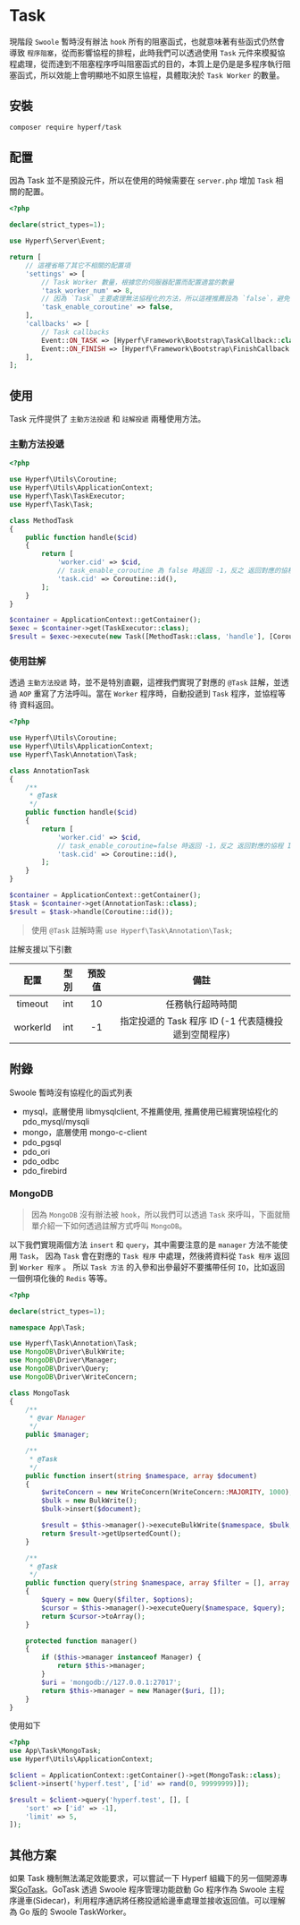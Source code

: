 # Task

現階段 `Swoole` 暫時沒有辦法 `hook` 所有的阻塞函式，也就意味著有些函式仍然會導致 `程序阻塞`，從而影響協程的排程，此時我們可以透過使用 `Task` 元件來模擬協程處理，從而達到不阻塞程序呼叫阻塞函式的目的，本質上是仍是是多程序執行阻塞函式，所以效能上會明顯地不如原生協程，具體取決於 `Task Worker` 的數量。

## 安裝

```bash
composer require hyperf/task
```

## 配置

因為 Task 並不是預設元件，所以在使用的時候需要在 `server.php` 增加 `Task` 相關的配置。

```php
<?php

declare(strict_types=1);

use Hyperf\Server\Event;

return [
    // 這裡省略了其它不相關的配置項
    'settings' => [
        // Task Worker 數量，根據您的伺服器配置而配置適當的數量
        'task_worker_num' => 8,
        // 因為 `Task` 主要處理無法協程化的方法，所以這裡推薦設為 `false`，避免協程下出現資料混淆的情況
        'task_enable_coroutine' => false,
    ],
    'callbacks' => [
        // Task callbacks
        Event::ON_TASK => [Hyperf\Framework\Bootstrap\TaskCallback::class, 'onTask'],
        Event::ON_FINISH => [Hyperf\Framework\Bootstrap\FinishCallback::class, 'onFinish'],
    ],
];

```

## 使用

Task 元件提供了 `主動方法投遞` 和 `註解投遞` 兩種使用方法。

### 主動方法投遞

```php
<?php

use Hyperf\Utils\Coroutine;
use Hyperf\Utils\ApplicationContext;
use Hyperf\Task\TaskExecutor;
use Hyperf\Task\Task;

class MethodTask
{
    public function handle($cid)
    {
        return [
            'worker.cid' => $cid,
            // task_enable_coroutine 為 false 時返回 -1，反之 返回對應的協程 ID
            'task.cid' => Coroutine::id(),
        ];
    }
}

$container = ApplicationContext::getContainer();
$exec = $container->get(TaskExecutor::class);
$result = $exec->execute(new Task([MethodTask::class, 'handle'], [Coroutine::id()]));

```

### 使用註解

透過 `主動方法投遞` 時，並不是特別直觀，這裡我們實現了對應的 `@Task` 註解，並透過 `AOP` 重寫了方法呼叫。當在 `Worker` 程序時，自動投遞到 `Task` 程序，並協程等待 資料返回。

```php
<?php

use Hyperf\Utils\Coroutine;
use Hyperf\Utils\ApplicationContext;
use Hyperf\Task\Annotation\Task;

class AnnotationTask
{
    /**
     * @Task
     */
    public function handle($cid)
    {
        return [
            'worker.cid' => $cid,
            // task_enable_coroutine=false 時返回 -1，反之 返回對應的協程 ID
            'task.cid' => Coroutine::id(),
        ];
    }
}

$container = ApplicationContext::getContainer();
$task = $container->get(AnnotationTask::class);
$result = $task->handle(Coroutine::id());
```

> 使用 `@Task` 註解時需 `use Hyperf\Task\Annotation\Task;`

註解支援以下引數

|   配置   | 型別  | 預設值 |                        備註                        |
| :------: | :---: | :----: | :------------------------------------------------: |
| timeout  |  int  |   10   |                  任務執行超時時間                  |
| workerId |  int  |   -1   | 指定投遞的 Task 程序 ID (-1 代表隨機投遞到空閒程序) |

## 附錄

Swoole 暫時沒有協程化的函式列表

- mysql，底層使用 libmysqlclient, 不推薦使用, 推薦使用已經實現協程化的 pdo_mysql/mysqli
- mongo，底層使用 mongo-c-client
- pdo_pgsql
- pdo_ori
- pdo_odbc
- pdo_firebird

### MongoDB

> 因為 `MongoDB` 沒有辦法被 `hook`，所以我們可以透過 `Task` 來呼叫，下面就簡單介紹一下如何透過註解方式呼叫 `MongoDB`。

以下我們實現兩個方法 `insert` 和 `query`，其中需要注意的是 `manager` 方法不能使用 `Task`，
因為 `Task` 會在對應的 `Task 程序` 中處理，然後將資料從 `Task 程序` 返回到 `Worker 程序` 。
所以 `Task 方法` 的入參和出參最好不要攜帶任何 `IO`，比如返回一個例項化後的 `Redis` 等等。

```php
<?php

declare(strict_types=1);

namespace App\Task;

use Hyperf\Task\Annotation\Task;
use MongoDB\Driver\BulkWrite;
use MongoDB\Driver\Manager;
use MongoDB\Driver\Query;
use MongoDB\Driver\WriteConcern;

class MongoTask
{
    /**
     * @var Manager
     */
    public $manager;

    /**
     * @Task
     */
    public function insert(string $namespace, array $document)
    {
        $writeConcern = new WriteConcern(WriteConcern::MAJORITY, 1000);
        $bulk = new BulkWrite();
        $bulk->insert($document);

        $result = $this->manager()->executeBulkWrite($namespace, $bulk, $writeConcern);
        return $result->getUpsertedCount();
    }

    /**
     * @Task
     */
    public function query(string $namespace, array $filter = [], array $options = [])
    {
        $query = new Query($filter, $options);
        $cursor = $this->manager()->executeQuery($namespace, $query);
        return $cursor->toArray();
    }

    protected function manager()
    {
        if ($this->manager instanceof Manager) {
            return $this->manager;
        }
        $uri = 'mongodb://127.0.0.1:27017';
        return $this->manager = new Manager($uri, []);
    }
}

```

使用如下

```php
<?php
use App\Task\MongoTask;
use Hyperf\Utils\ApplicationContext;

$client = ApplicationContext::getContainer()->get(MongoTask::class);
$client->insert('hyperf.test', ['id' => rand(0, 99999999)]);

$result = $client->query('hyperf.test', [], [
    'sort' => ['id' => -1],
    'limit' => 5,
]);
```

## 其他方案

如果 Task 機制無法滿足效能要求，可以嘗試一下 Hyperf 組織下的另一個開源專案[GoTask](https://github.com/hyperf/gotask)。GoTask 透過 Swoole 程序管理功能啟動 Go 程序作為 Swoole 主程序邊車(Sidecar)，利用程序通訊將任務投遞給邊車處理並接收返回值。可以理解為 Go 版的 Swoole TaskWorker。

